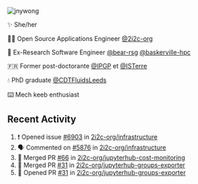 ![jnywong](https://readme-typing-svg.demolab.com/?font=Intel+One+Mono&size=36&duration=3000&pause=1000&color=6bc46d&vCenter=true&width=170&lines=jnywong)

✨ She/her

👩‍💻 Open Source Applications Engineer [@2i2c-org](https://2i2c.org/)

🐻 Ex-Research Software Engineer [@bear-rsg](https://github.com/bear-rsg) [@baskerville-hpc](https://github.com/baskerville-hpc) 

🇫🇷 Former post-doctorante [@IPGP](https://github.com/IPGP) et [@ISTerre](https://www.isterre.fr/) 

💧 PhD graduate [@CDTFluidsLeeds](https://fluid-dynamics.leeds.ac.uk/) 

⌨️ Mech keeb enthusiast 

## Recent Activity 

<!--START_SECTION:activity-->
1. ❗ Opened issue [#6903](https://github.com/2i2c-org/infrastructure/issues/6903) in [2i2c-org/infrastructure](https://github.com/2i2c-org/infrastructure)
2. 🗣 Commented on [#5876](https://github.com/2i2c-org/infrastructure/issues/5876#issuecomment-3382183670) in [2i2c-org/infrastructure](https://github.com/2i2c-org/infrastructure)
3. 🎉 Merged PR [#66](https://github.com/2i2c-org/jupyterhub-cost-monitoring/pull/66) in [2i2c-org/jupyterhub-cost-monitoring](https://github.com/2i2c-org/jupyterhub-cost-monitoring)
4. 🎉 Merged PR [#31](https://github.com/2i2c-org/jupyterhub-groups-exporter/pull/31) in [2i2c-org/jupyterhub-groups-exporter](https://github.com/2i2c-org/jupyterhub-groups-exporter)
5. 💪 Opened PR [#31](https://github.com/2i2c-org/jupyterhub-groups-exporter/pull/31) in [2i2c-org/jupyterhub-groups-exporter](https://github.com/2i2c-org/jupyterhub-groups-exporter)
<!--END_SECTION:activity-->
